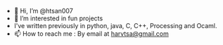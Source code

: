 - 👋 Hi, I’m @htsan007
- 👀 I’m interested in fun projects
- I've written previously in python, java, C, C++, Processing and Ocaml.
- 📫 How to reach me : By email at harvtsa@gmail.com 

<!---
htsan007/htsan007 is a ✨ special ✨ repository because its `README.md` (this file) appears on your GitHub profile.
You can click the Preview link to take a look at your changes.
--->
